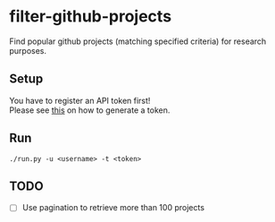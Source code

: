 # filter-github-projects
Find popular github projects (matching specified criteria) for research purposes.

## Setup
You have to register an API token first!  
Please see [this](https://help.github.com/articles/creating-an-access-token-for-command-line-use/) on how to generate a token.

## Run
`./run.py -u <username> -t <token>`

## TODO
- [ ] Use pagination to retrieve more than 100 projects

